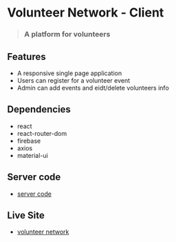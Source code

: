 # Volunteer Network - Client

> ### A platform for volunteers

## Features

- A responsive single page application
- Users can register for a volunteer event
- Admin can add events and eidt/delete volunteers info

## Dependencies

- react
- react-router-dom
- firebase
- axios
- material-ui

## Server code
- [server code](https://github.com/foyez-kazi/volunteer-network-server)

## Live Site
- [volunteer network](http://foyez-volunteer-network.netlify.com/)
